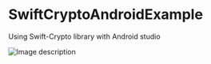 # SwiftCryptoAndroidExample
Using Swift-Crypto library with Android studio

![Image description](https://dev-to-uploads.s3.amazonaws.com/uploads/articles/d993463cjhwtuv4w1j6p.gif)


